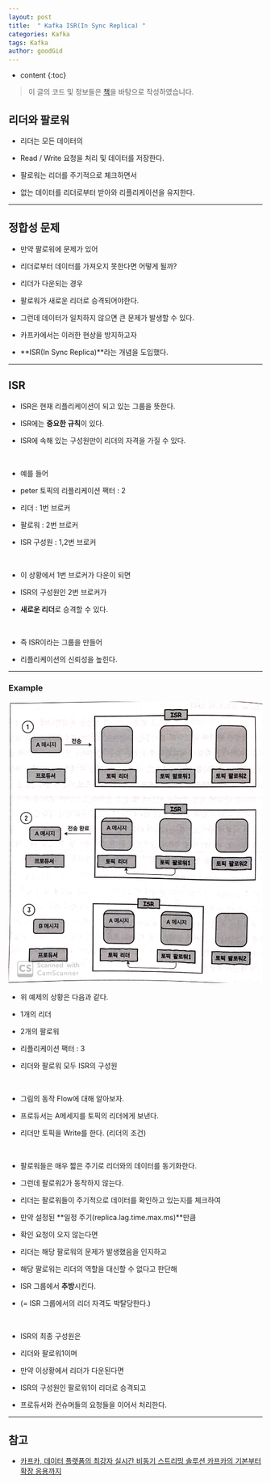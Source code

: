 ```yaml
---
layout: post
title:  " Kafka ISR(In Sync Replica) "
categories: Kafka
tags: Kafka
author: goodGid
---
```

* content
{:toc}

> 이 글의 코드 및 정보들은 [책](https://book.naver.com/bookdb/book_detail.nhn?bid=13540082)을 바탕으로 작성하였습니다.


## 리더와 팔로워

* 리더는 모든 데이터의 

* Read / Write 요청을 처리 및 데이터를 저장한다.

* 팔로워는 리더를 주기적으로 체크하면서

* 없는 데이터를 리더로부터 받아와 리플리케이션을 유지한다.

---

## 정합성 문제

* 만약 팔로워에 문제가 있어

* 리더로부터 데이터를 가져오지 못한다면 어떻게 될까?

* 리더가 다운되는 경우

* 팔로워가 새로운 리더로 승격되어야한다.

* 그런데 데이터가 일치하지 않으면 큰 문제가 발생할 수 있다.

* 카프카에서는 이러한 현상을 방지하고자

* **ISR(In Sync Replica)**라는 개념을 도입했다.








---

## ISR

* ISR은 현재 리플리케이션이 되고 있는 그룹을 뜻한다.

* ISR에는 **중요한 규칙**이 있다.

* ISR에 속해 있는 구성원만이 리더의 자격을 가질 수 있다.

<br>

* 예를 들어

* peter 토픽의 리플리케이션 팩터 : 2

* 리더 : 1번 브로커

* 팔로워 : 2번 브로커

* ISR 구성원 : 1,2번 브로커

<br>

* 이 상황에서 1번 브로커가 다운이 되면 

* ISR의 구성원인 2번 브로커가 

* **새로운 리더**로 승격할 수 있다.

<br>

* 즉 ISR이라는 그룹을 만들어

* 리플리케이션의 신뢰성을 높힌다.


---

### Example

![](/assets/img/kafka/Kafka-ISR_1.png)

* 위 예제의 상황은 다음과 같다.

* 1개의 리더

* 2개의 팔로워

* 리플리케이션 팩터 : 3

* 리더와 팔로워 모두 ISR의 구성원

<br>

* 그림의 동작 Flow에 대해 알아보자.

* 프로듀서는 A메세지를 토픽의 리더에게 보낸다.

* 리더만 토픽을 Write를 한다. (리더의 조건)

<br>

* 팔로워들은 매우 짧은 주기로 리더와의 데이터를 동기화한다.

* 그런데 팔로워2가 동작하지 않는다.

* 리더는 팔로워들이 주기적으로 데이터를 확인하고 있는지를 체크하여

* 만약 설정된 **일정 주기(replica.lag.time.max.ms)**만큼 

* 확인 요청이 오지 않는다면

* 리더는 해당 팔로워의 문제가 발생했음을 인지하고

* 해당 팔로워는 리더의 역할을 대신할 수 없다고 판단해

* ISR 그룹에서 **추방**시킨다.

* (= ISR 그룹에서의 리더 자격도 박탈당한다.)

<br>

* ISR의 최종 구성원은

* 리더와 팔로워1이며

* 만약 이상황에서 리더가 다운된다면

* ISR의 구성원인 팔로워1이 리더로 승격되고

* 프로듀서와 컨슈머들의 요청들을 이어서 처리한다.



---

## 참고

* [카프카, 데이터 플랫폼의 최강자 실시간 비동기 스트리밍 솔루션 카프카의 기본부터 확장 응용까지](https://book.naver.com/bookdb/book_detail.nhn?bid=13540082)